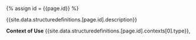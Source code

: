 
{% assign id = {{page.id}} %}

{{site.data.structuredefinitions.[page.id].description}}

**Context of Use**  {{site.data.structuredefinitions.[page.id].contexts[0].type}},
